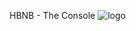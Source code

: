 HBNB - The Console
![logo](https://github.com/MamaboloKatlego/AirBnB_clone/assets/132917857/f876fc55-1303-45cc-94f4-ed533fe945a0)
